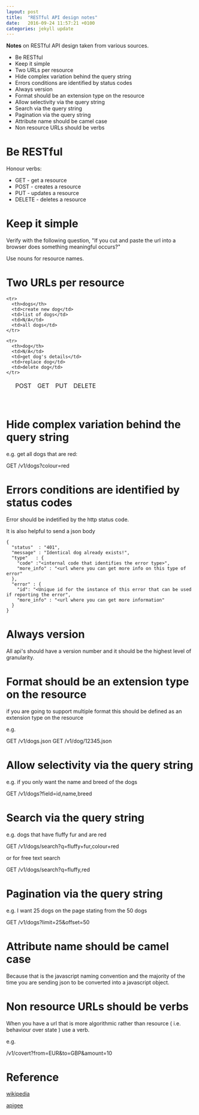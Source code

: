 ```yaml
---
layout: post
title:  "RESTful API design notes"
date:   2016-09-24 11:57:21 +0100
categories: jekyll update
---
```

**Notes** on RESTful API design taken from various sources.

* Be RESTful
* Keep it simple
* Two URLs per resource
* Hide complex variation behind the query string
* Errors conditions are identified by status codes
* Always version
* Format should be an extension type on the resource
* Allow selectivity via the query string
* Search via the query string
* Pagination via the query string
* Attribute name should be camel case
* Non resource URLs should be verbs


# Be RESTful
Honour verbs:

* GET - get a resource
* POST - creates a resource
* PUT - updates a resource
* DELETE - deletes a resource



# Keep it simple

Verify with the following question, "If you cut and paste the url into a browser does something meaningful occurs?"

Use nouns for resource names.



# Two URLs per resource

<table>

  <thead>
    <tr>
      <td></td>
      <td>POST</td>
      <td>GET</td>
      <td>PUT</td>
      <td>DELETE</td>
    </tr>
  </thead>

  <tbody>

    <tr>
      <th>dogs</th>
      <td>create new dog</td>
      <td>list of dogs</td>
      <td>N/A</td>
      <td>all dogs</td>
    </tr>

    <tr>
      <th>dog</th>
      <td>N/A</td>
      <td>get dog's details</td>
      <td>replace dog</td>
      <td>delete dog</td>
    </tr>

  </tbody>
</table>
<br>



# Hide complex variation behind the query string

e.g. get all dogs that are red:

GET /v1/dogs?colour=red



# Errors conditions are identified by status codes

Error should be indetified by the http status code.

It is also helpful to send a json body

```
{
  "status"  : "401",
  "message" : "Identical dog already exists!",
  "type"   : {
    "code" :"<internal code that identifies the error type>",
    "more_info" : "<url where you can get more info on this type of error"
  },
  "error" : {
    "id": "<Unique id for the instance of this error that can be used if reporting the error",
    "more_info" : "<url where you can get more information"
  }
}
```


# Always version

All api's should have a version number and it should be the highest level of granularity.



# Format should be an extension type on the resource

if you are going to support multiple format this should be defined as an extension type on the resource

e.g.

GET /v1/dogs.json
GET /v1/dog/12345.json



# Allow selectivity via the query string

e.g. if you only want the name and breed of the dogs

GET /v1/dogs?field=id,name,breed



# Search via the query string

e.g. dogs that have fluffy fur and are red

GET /v1/dogs/search?q=fluffy+fur,colour+red

or for free text search

GET /v1/dogs/search?q=fluffy,red



# Pagination via the query string

e.g. I want 25 dogs on the page stating from the 50 dogs

GET /v1/dogs?limit=25&offset=50



# Attribute name should be camel case

Because that is the javascript naming convention and the majority of the time you are sending json to be converted into a javascript object.



# Non resource URLs should be verbs

When you have a url that is more algorithmic rather than resource ( i.e. behaviour over state ) use a verb.

e.g.

/v1/covert?from=EUR&to=GBP&amount=10

# Reference

<a href='https://en.wikipedia.org/wiki/Representational_state_transfer'>wikipedia</a>

<a href='https://www.youtube.com/watch?v=QpAhXa12xvU'>apigee
</a>

